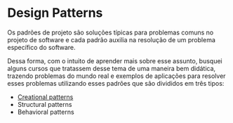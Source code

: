 # Design Patterns

Os padrões de projeto são soluções típicas para problemas comuns no projeto de software e cada padrão auxilia na resolução de um problema específico do software.

Dessa forma, com o intuito de aprender mais sobre esse assunto, busquei alguns cursos que tratassem desse tema de uma maneira bem didática, trazendo problemas do mundo real e exemplos de aplicações para resolver esses problemas utilizando esses padrões que são divididos em três tipos:

* [Creational patterns](https://github.com/KailanySousa/design-patterns-typescript/tree/main/design-patterns/creational)
* Structural patterns
* Behavioral patterns